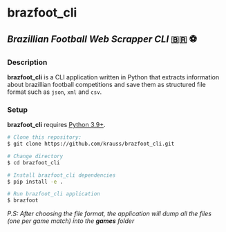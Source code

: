 # brazfoot_cli

## _Brazillian Football Web Scrapper CLI_ :brazil: :soccer:

### Description

**brazfoot_cli** is a CLI application written in Python that extracts information about brazillian football competitions and save them as structured file format such as `json`, `xml` and `csv`.

### Setup

**brazfoot_cli** requires [Python 3.9+](https://www.python.org/downloads/).

```sh
# Clone this repository:
$ git clone https://github.com/krauss/brazfoot_cli.git

# Change directory
$ cd brazfoot_cli

# Install brazfoot_cli dependencies
$ pip install -e .

# Run brazfoot_cli application
$ brazfoot
```

_P.S: After choosing the file format, the application will dump all the files (one per game match) into the **games** folder_